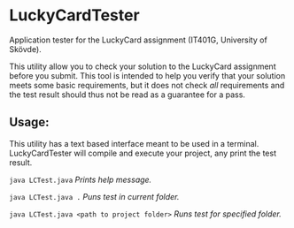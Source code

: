 <!--
SPDX-FileCopyrightText: 2022 Erik Billing <erik.billing@his.se>

SPDX-License-Identifier: GPL-3.0-or-later
-->

# LuckyCardTester
Application tester for the LuckyCard assignment (IT401G, University of Skövde).

This utility allow you to check your solution to the LuckyCard assignment before you submit. This tool is intended to help you verify that your solution meets some basic requirements, but it does not check _all_ requirements and the test result should thus not be read as a guarantee for a pass.

## Usage: 
This utility has a text based interface meant to be used in a terminal. LuckyCardTester will compile and execute your project, any print the test result. 

`java LCTest.java`   _Prints help message._

`java LCTest.java .`   _Puns test in current folder._

`java LCTest.java <path to project folder>`   _Runs test for specified folder._